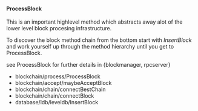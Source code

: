 
#### ProcessBlock

This is an important highlevel method which abstracts away alot of the lower
level block procesing infrastructure.

To discover the block method chain from the bottom start with *InsertBlock*
and work yourself up through the method hierarchy until you get to ProcessBlock.

see ProcessBlock for further details in {blockmanager, rpcserver}

* blockchain/process/ProcessBlock
* blockchain/accept/maybeAcceptBlock
* blockchain/chain/connectBestChain
* blockchain/chain/connectBlock
* database/ldb/leveldb/InsertBlock
